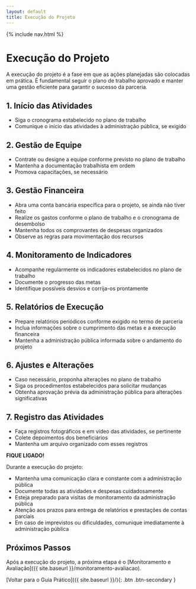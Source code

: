 ```yaml
---
layout: default
title: Execução do Projeto
---
```


<link rel="stylesheet" href="{{ site.font_awesome_url }}">
{% include nav.html %}

# <i class="fas fa-cogs"></i> Execução do Projeto

A execução do projeto é a fase em que as ações planejadas são colocadas em prática. É fundamental seguir o plano de trabalho aprovado e manter uma gestão eficiente para garantir o sucesso da parceria.

## <i class="fas fa-play-circle"></i> 1. Início das Atividades

- Siga o cronograma estabelecido no plano de trabalho
- Comunique o início das atividades à administração pública, se exigido

## <i class="fas fa-users"></i> 2. Gestão de Equipe

- Contrate ou designe a equipe conforme previsto no plano de trabalho
- Mantenha a documentação trabalhista em ordem
- Promova capacitações, se necessário

## <i class="fas fa-money-bill-wave"></i> 3. Gestão Financeira

- Abra uma conta bancária específica para o projeto, se ainda não tiver feito
- Realize os gastos conforme o plano de trabalho e o cronograma de desembolso
- Mantenha todos os comprovantes de despesas organizados
- Observe as regras para movimentação dos recursos

## <i class="fas fa-chart-line"></i> 4. Monitoramento de Indicadores

- Acompanhe regularmente os indicadores estabelecidos no plano de trabalho
- Documente o progresso das metas
- Identifique possíveis desvios e corrija-os prontamente

## <i class="fas fa-file-alt"></i> 5. Relatórios de Execução

- Prepare relatórios periódicos conforme exigido no termo de parceria
- Inclua informações sobre o cumprimento das metas e a execução financeira
- Mantenha a administração pública informada sobre o andamento do projeto

## <i class="fas fa-exchange-alt"></i> 6. Ajustes e Alterações

- Caso necessário, proponha alterações no plano de trabalho
- Siga os procedimentos estabelecidos para solicitar mudanças
- Obtenha aprovação prévia da administração pública para alterações significativas

## <i class="fas fa-camera"></i> 7. Registro das Atividades

- Faça registros fotográficos e em vídeo das atividades, se pertinente
- Colete depoimentos dos beneficiários
- Mantenha um arquivo organizado com esses registros

<div class="fique-ligado">
<strong>FIQUE LIGADO!</strong> 

Durante a execução do projeto:
<ul>
<li>Mantenha uma comunicação clara e constante com a administração pública</li>
<li>Documente todas as atividades e despesas cuidadosamente</li>
<li>Esteja preparado para visitas de monitoramento da administração pública</li>
<li>Atenção aos prazos para entrega de relatórios e prestações de contas parciais</li>
<li>Em caso de imprevistos ou dificuldades, comunique imediatamente à administração pública</li>
</ul>
</div>

## Próximos Passos

Após a execução do projeto, a próxima etapa é o [Monitoramento e Avaliação]({{ site.baseurl }}/monitoramento-avaliacao).

[Voltar para o Guia Prático]({{ site.baseurl }}/){: .btn .btn-secondary }
